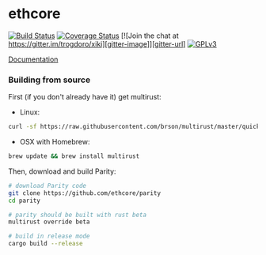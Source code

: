 # ethcore

[![Build Status][travis-image]][travis-url] [![Coverage Status][coveralls-image]][coveralls-url] [![Join the chat at https://gitter.im/trogdoro/xiki][gitter-image]][gitter-url] [![GPLv3][license-image]][license-url]

[travis-image]: https://travis-ci.org/ethcore/parity.svg?branch=master
[travis-url]: https://travis-ci.org/ethcore/parity
[coveralls-image]: https://coveralls.io/repos/github/ethcore/parity/badge.svg?branch=master
[coveralls-url]: https://coveralls.io/github/ethcore/parity?branch=master
[gitter-image]: https://badges.gitter.im/Join%20Chat.svg
[gitter-url]: https://gitter.im/ethcore/parity?utm_source=badge&utm_medium=badge&utm_campaign=pr-badge&utm_content=badge
[license-image]: https://img.shields.io/badge/license-GPL%20v3-green.svg
[license-url]: http://www.gnu.org/licenses/gpl-3.0.en.html

[Documentation](http://ethcore.github.io/parity/ethcore/index.html)

### Building from source

First (if you don't already have it) get multirust:

- Linux:
```bash
curl -sf https://raw.githubusercontent.com/brson/multirust/master/quick-install.sh | sudo sh -s -- --yes
```

- OSX with Homebrew:
```bash
brew update && brew install multirust
```

Then, download and build Parity:

```bash
# download Parity code
git clone https://github.com/ethcore/parity
cd parity

# parity should be built with rust beta
multirust override beta

# build in release mode
cargo build --release
```
